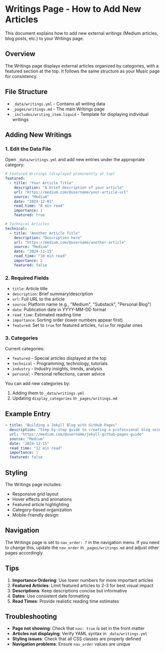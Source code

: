 # Writings Page - How to Add New Articles

This document explains how to add new external writings (Medium articles, blog posts, etc.) to your Writings page.

## Overview

The Writings page displays external articles organized by categories, with a featured section at the top. It follows the same structure as your Music page for consistency.

## File Structure

- `_data/writings.yml` - Contains all writing data
- `_pages/writings.md` - The main Writings page
- `_includes/writing_item.liquid` - Template for displaying individual writings

## Adding New Writings

### 1. Edit the Data File

Open `_data/writings.yml` and add new entries under the appropriate category:

```yaml
# Featured Writings (displayed prominently at top)
featured:
  - title: "Your Article Title"
    description: "A brief description of your article"
    url: "https://medium.com/@username/your-article-url"
    source: "Medium"
    date: "2024-12-01"
    read_time: "8 min read"
    importance: 1
    featured: true

# Technical Articles
technical:
  - title: "Another Article Title"
    description: "Description here"
    url: "https://medium.com/@username/another-article"
    source: "Medium"
    date: "2024-11-15"
    read_time: "10 min read"
    importance: 2
    featured: false
```

### 2. Required Fields

- `title`: Article title
- `description`: Brief summary/description
- `url`: Full URL to the article
- `source`: Platform name (e.g., "Medium", "Substack", "Personal Blog")
- `date`: Publication date in YYYY-MM-DD format
- `read_time`: Estimated reading time
- `importance`: Sorting order (lower numbers appear first)
- `featured`: Set to `true` for featured articles, `false` for regular ones

### 3. Categories

Current categories:

- `featured` - Special articles displayed at the top
- `technical` - Programming, technology, tutorials
- `industry` - Industry insights, trends, analysis
- `personal` - Personal reflections, career advice

You can add new categories by:

1. Adding them to `_data/writings.yml`
2. Updating `display_categories` in `_pages/writings.md`

## Example Entry

```yaml
- title: "Building a Jekyll Blog with GitHub Pages"
  description: "Step-by-step guide to creating a professional blog using Jekyll and GitHub Pages"
  url: "https://medium.com/@username/jekyll-github-pages-guide"
  source: "Medium"
  date: "2024-12-15"
  read_time: "12 min read"
  importance: 1
  featured: false
```

## Styling

The Writings page includes:

- Responsive grid layout
- Hover effects and animations
- Featured article highlighting
- Category-based organization
- Mobile-friendly design

## Navigation

The Writings page is set to `nav_order: 7` in the navigation menu. If you need to change this, update the `nav_order` in `_pages/writings.md` and adjust other pages accordingly.

## Tips

1. **Importance Ordering**: Use lower numbers for more important articles
2. **Featured Articles**: Limit featured articles to 2-3 for best visual impact
3. **Descriptions**: Keep descriptions concise but informative
4. **Dates**: Use consistent date formatting
5. **Read Times**: Provide realistic reading time estimates

## Troubleshooting

- **Page not showing**: Check that `nav: true` is set in the front matter
- **Articles not displaying**: Verify YAML syntax in `_data/writings.yml`
- **Styling issues**: Check that all CSS classes are properly defined
- **Navigation problems**: Ensure `nav_order` values are unique
